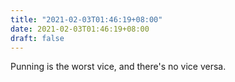 ```yaml
---
title: "2021-02-03T01:46:19+08:00"
date: 2021-02-03T01:46:19+08:00
draft: false
---
```


Punning is the worst vice, and there's no vice versa.
